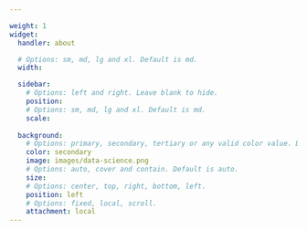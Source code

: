 ```yaml
---

weight: 1
widget:
  handler: about

  # Options: sm, md, lg and xl. Default is md.
  width:

  sidebar:
    # Options: left and right. Leave blank to hide.
    position:
    # Options: sm, md, lg and xl. Default is md.
    scale:
  
  background:
    # Options: primary, secondary, tertiary or any valid color value. Default is primary.
    color: secondary
    image: images/data-science.png
    # Options: auto, cover and contain. Default is auto.
    size: 
    # Options: center, top, right, bottom, left.
    position: left
    # Options: fixed, local, scroll.
    attachment: local
---
```

